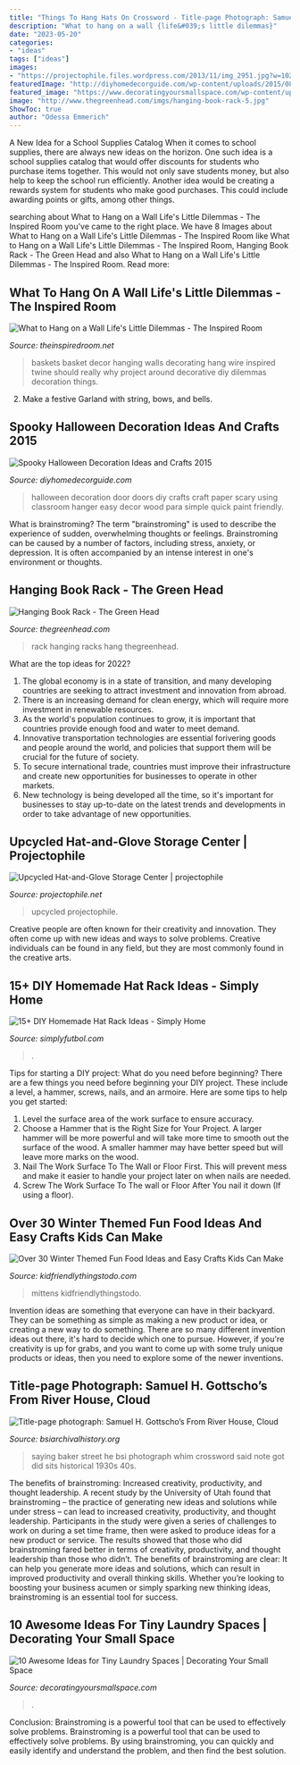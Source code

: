 ```yaml
---
title: "Things To Hang Hats On Crossword - Title-page Photograph: Samuel H. Gottscho’s From River House, Cloud"
description: "What to hang on a wall {life&#039;s little dilemmas}"
date: "2023-05-20"
categories:
- "ideas"
tags: ["ideas"]
images:
- "https://projectophile.files.wordpress.com/2013/11/img_2951.jpg?w=1024&amp;h=778"
featuredImage: "http://diyhomedecorguide.com/wp-content/uploads/2015/08/Halloween-Ideas-for-Classroom-Doors.jpg"
featured_image: "https://www.decoratingyoursmallspace.com/wp-content/uploads/2014/11/laundry-room-organization-40.jpg"
image: "http://www.thegreenhead.com/imgs/hanging-book-rack-5.jpg"
ShowToc: true
author: "Odessa Emmerich"
---
```



A New Idea for a School Supplies Catalog
When it comes to school supplies, there are always new ideas on the horizon. One such idea is a school supplies catalog that would offer discounts for students who purchase items together. This would not only save students money, but also help to keep the school run efficiently. Another idea would be creating a rewards system for students who make good purchases. This could include awarding points or gifts, among other things.

	

		
searching about What to Hang on a Wall Life&#039;s Little Dilemmas - The Inspired Room you've came to the right place. We have 8 Images about What to Hang on a Wall Life&#039;s Little Dilemmas - The Inspired Room like What to Hang on a Wall Life&#039;s Little Dilemmas - The Inspired Room, Hanging Book Rack - The Green Head and also What to Hang on a Wall Life&#039;s Little Dilemmas - The Inspired Room. Read more:
		
    
## What To Hang On A Wall Life&#039;s Little Dilemmas - The Inspired Room

<img loading=lazy src="http://theinspiredroom.net/wp-content/uploads/2012/01/decorating-walls.jpg" onerror="this.onerror=null;this.src='https://tse3.mm.bing.net/th?id=OIP.xV67u6UtGbPYYPxfvoXdxAHaLG&amp;pid=15.1';" alt="What to Hang on a Wall Life&#039;s Little Dilemmas - The Inspired Room">

_Source: theinspiredroom.net_

>baskets basket decor hanging walls decorating hang wire inspired twine should really why project around decorative diy dilemmas decoration things. 

	

2. Make a festive Garland with string, bows, and bells.

    
## Spooky Halloween Decoration Ideas And Crafts 2015

<img loading=lazy src="http://diyhomedecorguide.com/wp-content/uploads/2015/08/Halloween-Ideas-for-Classroom-Doors.jpg" onerror="this.onerror=null;this.src='https://tse2.mm.bing.net/th?id=OIP.GK7EoLC6hXwfLWHvAic7hAAAAA&amp;pid=15.1';" alt="Spooky Halloween Decoration Ideas and Crafts 2015">

_Source: diyhomedecorguide.com_

>halloween decoration door doors diy crafts craft paper scary using classroom hanger easy decor wood para simple quick paint friendly. 

	

What is brainstroming?
The term "brainstroming" is used to describe the experience of sudden, overwhelming thoughts or feelings. Brainstroming can be caused by a number of factors, including stress, anxiety, or depression. It is often accompanied by an intense interest in one's environment or thoughts.

    
## Hanging Book Rack - The Green Head

<img loading=lazy src="http://www.thegreenhead.com/imgs/hanging-book-rack-5.jpg" onerror="this.onerror=null;this.src='https://tse4.mm.bing.net/th?id=OIP.Lzx8PsEwJ58c4iLBr4hbDgHaHa&amp;pid=15.1';" alt="Hanging Book Rack - The Green Head">

_Source: thegreenhead.com_

>rack hanging racks hang thegreenhead. 

	

What are the top ideas for 2022?
1. The global economy is in a state of transition, and many developing countries are seeking to attract investment and innovation from abroad.
2. There is an increasing demand for clean energy, which will require more investment in renewable resources.
3. As the world's population continues to grow, it is important that countries provide enough food and water to meet demand.
4. Innovative transportation technologies are essential forivering goods and people around the world, and policies that support them will be crucial for the future of society.
5. To secure international trade, countries must improve their infrastructure and create new opportunities for businesses to operate in other markets.
6. New technology is being developed all the time, so it's important for businesses to stay up-to-date on the latest trends and developments in order to take advantage of new opportunities.

    
## Upcycled Hat-and-Glove Storage Center | Projectophile

<img loading=lazy src="https://projectophile.files.wordpress.com/2013/11/img_2951.jpg?w=1024&amp;h=778" onerror="this.onerror=null;this.src='https://tse3.mm.bing.net/th?id=OIP.h4r4nfsQQQUfa64JDvitygHaFo&amp;pid=15.1';" alt="Upcycled Hat-and-Glove Storage Center | projectophile">

_Source: projectophile.net_

>upcycled projectophile. 

	

Creative people are often known for their creativity and innovation. They often come up with new ideas and ways to solve problems. Creative individuals can be found in any field, but they are most commonly found in the creative arts.

    
## 15+ DIY Homemade Hat Rack Ideas - Simply Home

<img loading=lazy src="https://simplyfutbol.com/wp-content/uploads/2018/02/word-image-36.jpeg" onerror="this.onerror=null;this.src='https://tse3.mm.bing.net/th?id=OIP.HVEWq1dAY3dzlvM_3SwHZgHaML&amp;pid=15.1';" alt="15+ DIY Homemade Hat Rack Ideas - Simply Home">

_Source: simplyfutbol.com_

>. 

	

Tips for starting a DIY project: What do you need before beginning?
There are a few things you need before beginning your DIY project. These include a level, a hammer, screws, nails, and an armoire. Here are some tips to help you get started:
1. Level the surface area of the work surface to ensure accuracy.
2. Choose a Hammer that is the Right Size for Your Project. A larger hammer will be more powerful and will take more time to smooth out the surface of the wood. A smaller hammer may have better speed but will leave more marks on the wood.
3. Nail The Work Surface To The Wall or Floor First. This will prevent mess and make it easier to handle your project later on when nails are needed.
4. Screw The Work Surface To The wall or Floor After You nail it down (If using a floor).

    
## Over 30 Winter Themed Fun Food Ideas And Easy Crafts Kids Can Make

<img loading=lazy src="https://kidfriendlythingstodo.com/wp-content/uploads/2017/01/winter-8.jpg" onerror="this.onerror=null;this.src='https://tse1.mm.bing.net/th?id=OIP.w2P8Fzb7M6ljNghoV_gY6QAAAA&amp;pid=15.1';" alt="Over 30 Winter Themed Fun Food Ideas and Easy Crafts Kids Can Make">

_Source: kidfriendlythingstodo.com_

>mittens kidfriendlythingstodo. 

	

Invention ideas are something that everyone can have in their backyard. They can be something as simple as making a new product or idea, or creating a new way to do something. There are so many different invention ideas out there, it's hard to decide which one to pursue. However, if you're creativity is up for grabs, and you want to come up with some truly unique products or ideas, then you need to explore some of the newer inventions.

    
## Title-page Photograph: Samuel H. Gottscho’s From River House, Cloud

<img loading=lazy src="http://www.bsiarchivalhistory.org/BSI_Archival_History/Woodys_pt_1_files/droppedImage_11.png" onerror="this.onerror=null;this.src='https://tse1.mm.bing.net/th?id=OIP.0MO0qWBsyz2zJBiUiA805gAAAA&amp;pid=15.1';" alt="Title-page photograph: Samuel H. Gottscho’s From River House, Cloud">

_Source: bsiarchivalhistory.org_

>saying baker street he bsi photograph whim crossword said note got did sits historical 1930s 40s. 

	

The benefits of brainstroming: Increased creativity, productivity, and thought leadership.
A recent study by the University of Utah found that brainstroming – the practice of generating new ideas and solutions while under stress – can lead to increased creativity, productivity, and thought leadership. Participants in the study were given a series of challenges to work on during a set time frame, then were asked to produce ideas for a new product or service. The results showed that those who did brainstroming fared better in terms of creativity, productivity, and thought leadership than those who didn’t.
The benefits of brainstroming are clear: It can help you generate more ideas and solutions, which can result in improved productivity and overall thinking skills. Whether you’re looking to boosting your business acumen or simply sparking new thinking ideas, brainstroming is an essential tool for success.

    
## 10 Awesome Ideas For Tiny Laundry Spaces | Decorating Your Small Space

<img loading=lazy src="https://www.decoratingyoursmallspace.com/wp-content/uploads/2014/11/laundry-room-organization-40.jpg" onerror="this.onerror=null;this.src='https://tse2.mm.bing.net/th?id=OIP.O7rqY76y19tK3-kUi-ydmQHaLH&amp;pid=15.1';" alt="10 Awesome Ideas for Tiny Laundry Spaces | Decorating Your Small Space">

_Source: decoratingyoursmallspace.com_

>. 

	

Conclusion: Brainstroming is a powerful tool that can be used to effectively solve problems.
Brainstroming is a powerful tool that can be used to effectively solve problems. By using brainstroming, you can quickly and easily identify and understand the problem, and then find the best solution.

